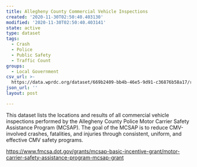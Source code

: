 ```yaml
---
title: Allegheny County Commercial Vehicle Inspections
created: '2020-11-30T02:50:40.403130'
modified: '2020-11-30T02:50:40.403141'
state: active
type: dataset
tags:
  - Crash
  - Police
  - Public Safety
  - Traffic Count
groups:
  - Local Government
csv_url: >-
  https://data.wprdc.org/dataset/669b2409-bb4b-46e5-9d91-c36876b58a17/resource/e919ecd3-bb11-4883-a041-bded25dc651c/download/cveu-inspections-all-years-2019-fixed.csv
json_url: ''
layout: post

---
```

This dataset lists the locations and results of all commercial vehicle inspections performed by the Allegheny County Police Motor Carrier Safety Assistance Program (MCSAP). The goal of the MCSAP is to reduce CMV-involved crashes, fatalities, and injuries through consistent, uniform, and effective CMV safety programs.

https://www.fmcsa.dot.gov/grants/mcsap-basic-incentive-grant/motor-carrier-safety-assistance-program-mcsap-grant
